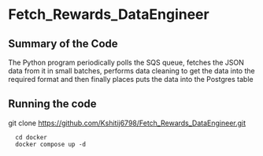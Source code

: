# Fetch_Rewards_DataEngineer
## Summary of the Code
The Python program periodically polls the SQS queue, fetches the JSON data from it in small batches, performs data cleaning to get the data into the required format and then finally places puts the data into the Postgres table

## Running the code
  git clone https://github.com/Kshitij6798/Fetch_Rewards_DataEngineer.git
```
  cd docker
  docker compose up -d
```


